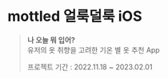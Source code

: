 # mottled 얼룩덜룩 iOS
> **나 오늘 뭐 입어?** <br>
> 유저의 옷 취향을 고려한 기온 별 옷 추천 App
>
> 프로젝트 기간 : 2022.11.18 ~ 2023.02.01
